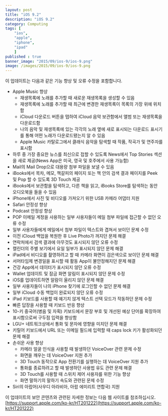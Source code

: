 ```yaml
---
layout: post
title: "iOS 9.2"
description: "iOS 9.2"
category: Computing
tags: [
    "ios", 
    "apple", 
    "iphone", 
    "ipad"
    ]
published : true
banner_image: "2015/09/ios-9/ios-9.png"
image: /images/2015/09/ios-9/ios-9.png
---
```


이 업데이트는 다음과 같은 기능 향상 및 오류 수정을 포함합니다.

- Apple Music 향상
    - 재생목록에 노래를 추가할 때 새로운 재생목록을 생성할 수 있음
    - 재생목록에 노래를 추가할 때 최근에 변경한 재생목록이 목록의 가장 위에 위치함
    - iCloud 다운로드 버튼을 탭하여 iCloud 음악 보관함에서 앨범 또는 재생목록을 다운로드함
    - 나의 음악 및 재생목록에 있는 각각의 노래 옆에 새로 표시되는 다운로드 표시기를 통해 어떤 노래가 다운로드됐는지 알 수 있음
    - Apple Music 카탈로그에서 클래식 음악을 탐색할 때 작품, 작곡가 및 연주자를 표시함
- 하루 중 가장 중요한 뉴스를 최신으로 접할 수 있도록 News에서 Top Stories 섹션을 새로 제공(News App은 미국, 영국 및 호주에서 사용 가능함)
- Mail의 Mail Drop으로 대용량 첨부 파일을 보낼 수 있음
- iBooks에서 목차, 메모, 책갈피의 페이지 또는 책 안의 검색 결과 페이지를 Peek 및 Pop 할 수 있도록 3D Touch 제공
- iBooks에서 보관함을 탐색하고, 다른 책을 읽고, iBooks Store를 탐색하는 동안 오디오북을 들을 수 있음
- iPhone에서 사진 및 비디오를 가져오기 위한 USB 카메라 어댑터 지원
- Safari 안정성 향상
- Podcast 안정성 향상
- POP 이메일 계정을 사용하는 일부 사용자들이 메일 첨부 파일에 접근할 수 없던 오류 수정
- 일부 사용자들에게 메일에서 첨부 파일이 텍스트와 겹쳐서 보이던 문제 수정
- 이전 iCloud 백업을 복원한 후 Live Photo가 꺼지던 문제 해결
- 연락처에서 검색 결과에 아무것도 표시되지 않던 오류 수정
- 캘린더의 주별 보기에서 요일 일부가 표시되지 않던 문제 해결
- iPad에서 비디오를 촬영하려고 할 때 카메라 화면이 검은색으로 보이던 문제 해결
- 서머타임제 변경일을 표시할 때 활동 App이 불안정해지던 문제 해결
- 건강 App에서 데이터가 표시되지 않던 오류 수정
- Wallet 업데이트 및 잠금 화면 알림이 표시되지 않던 문제 수정
- iOS를 업데이트하면 알람이 울리지 않던 문제 해결
- 일부 사용자들이 나의 iPhone 찾기에 로그인할 수 없던 문제 해결
- 일부 iCloud 수동 백업이 완료되지 않던 오류 수정
- iPad 키보드를 사용할 때 예기치 않게 텍스트 선택 모드가 작동하던 문제 수정
- 빠른 답장을 사용할 때 키보드 반응 향상
- 10-키 중국어(병음 및 자획) 키보드에서 문장 부호 및 개선된 예상 단어를 확장하여 표시함으로써 구두점 입력을 향상함
- LGU+ 네트워크상에서 통화 및 문자에 영향을 미치던 문제 해결
- 키릴어 키보드에서 URL 또는 이메일 필드에 입력할 때 caps lock 키가 활성화되던 문제 해결
- 손쉬운 사용 향상
    - 카메라 얼굴 인식을 사용할 때 발생하던 VoiceOver 관련 문제 수정
    - 화면을 깨우는 데 VoiceOver 지원 추가
    - 3D Touch 동작으로 App 전환기를 실행하는 데 VoiceOver 지원 추가
    - 통화를 종료하려고 할 때 발생하던 사용법 유도 관련 문제 해결
    - 3D Touch를 사용할 때 스위치 제어 사용자를 위한 기능 향상
    - 화면 말하기의 말하기 속도와 관련된 문제 수정
- Siri의 아랍어(사우디 아라비아, 아랍 에미리트 연합국) 지원

이 업데이트의 보안 콘텐츠와 관련된 자세한 정보는 다음 웹 사이트를 참조하십시오. [https://support.apple.com/ko-kr/HT201222](https://support.apple.com/ko-kr/HT201222)